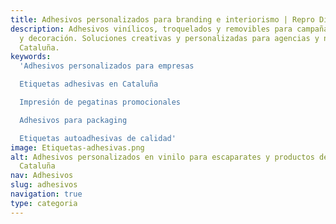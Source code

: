 ```yaml
---
title: Adhesivos personalizados para branding e interiorismo | Repro Disseny
description: Adhesivos vinílicos, troquelados y removibles para campañas, productos
  y decoración. Soluciones creativas y personalizadas para agencias y negocios en
  Cataluña.
keywords:
  'Adhesivos personalizados para empresas​

  Etiquetas adhesivas en Cataluña​

  Impresión de pegatinas promocionales​

  Adhesivos para packaging​

  Etiquetas autoadhesivas de calidad'
image: Etiquetas-adhesivas.png
alt: Adhesivos personalizados en vinilo para escaparates y productos de empresas en
  Cataluña
nav: Adhesivos
slug: adhesivos
navigation: true
type: categoria
---
```

